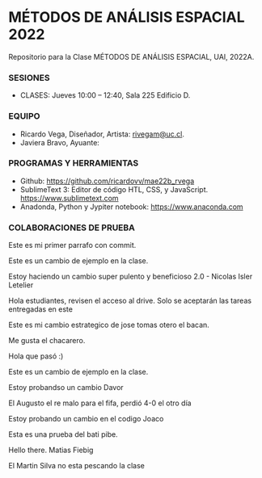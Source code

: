 # MÉTODOS DE ANÁLISIS ESPACIAL 2022

Repositorio para la Clase MÉTODOS DE ANÁLISIS ESPACIAL, UAI, 2022A.

### SESIONES

* CLASES: Jueves 10:00 – 12:40, Sala 225 Edificio D.

### EQUIPO

* Ricardo Vega, Diseñador, Artista: rivegam@uc.cl.
* Javiera Bravo, Ayuante: 

### PROGRAMAS Y HERRAMIENTAS

* Github: https://github.com/ricardovv/mae22b_rvega
* SublimeText 3: Editor de código HTL, CSS, y JavaScript. https://www.sublimetext.com  
* Anadonda, Python y Jypiter notebook: https://www.anaconda.com

### COLABORACIONES DE PRUEBA

Este es mi primer parrafo con commit. 

Este es un cambio de ejemplo en la clase.

Estoy haciendo un cambio super pulento y beneficioso 2.0 - Nicolas Isler Letelier

Hola estudiantes, revisen el acceso al drive. Solo se aceptarán las tareas entregadas en este

Este es mi cambio estrategico de jose tomas otero el bacan.

Me gusta el chacarero.

Hola que pasó :) 

Este es un cambio de ejemplo en la clase.

Estoy probandso un cambio Davor

El Augusto el re malo para el fifa, perdió 4-0 el otro día

Estoy probando un cambio en el codigo Joaco

Esta es una prueba del bati pibe. 

Hello there. Matias Fiebig

El Martin Silva no esta pescando la clase
